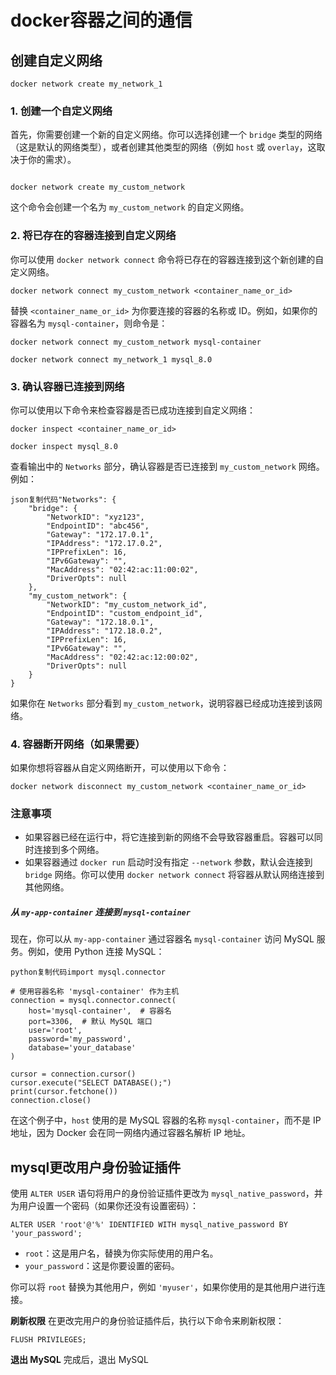 # docker容器之间的通信



## 创建自定义网络

~~~
docker network create my_network_1
~~~

### 1. **创建一个自定义网络**

首先，你需要创建一个新的自定义网络。你可以选择创建一个 `bridge` 类型的网络（这是默认的网络类型），或者创建其他类型的网络（例如 `host` 或 `overlay`，这取决于你的需求）。

```

docker network create my_custom_network
```

这个命令会创建一个名为 `my_custom_network` 的自定义网络。

### 2. **将已存在的容器连接到自定义网络**

你可以使用 `docker network connect` 命令将已存在的容器连接到这个新创建的自定义网络。

```
docker network connect my_custom_network <container_name_or_id>
```

替换 `<container_name_or_id>` 为你要连接的容器的名称或 ID。例如，如果你的容器名为 `mysql-container`，则命令是：

```
docker network connect my_custom_network mysql-container

docker network connect my_network_1 mysql_8.0
```

### 3. **确认容器已连接到网络**

你可以使用以下命令来检查容器是否已成功连接到自定义网络：

```
docker inspect <container_name_or_id>

docker inspect mysql_8.0
```

查看输出中的 `Networks` 部分，确认容器是否已连接到 `my_custom_network` 网络。例如：

```
json复制代码"Networks": {
    "bridge": {
        "NetworkID": "xyz123",
        "EndpointID": "abc456",
        "Gateway": "172.17.0.1",
        "IPAddress": "172.17.0.2",
        "IPPrefixLen": 16,
        "IPv6Gateway": "",
        "MacAddress": "02:42:ac:11:00:02",
        "DriverOpts": null
    },
    "my_custom_network": {
        "NetworkID": "my_custom_network_id",
        "EndpointID": "custom_endpoint_id",
        "Gateway": "172.18.0.1",
        "IPAddress": "172.18.0.2",
        "IPPrefixLen": 16,
        "IPv6Gateway": "",
        "MacAddress": "02:42:ac:12:00:02",
        "DriverOpts": null
    }
}
```

如果你在 `Networks` 部分看到 `my_custom_network`，说明容器已经成功连接到该网络。

### 4. **容器断开网络（如果需要）**

如果你想将容器从自定义网络断开，可以使用以下命令：

```
docker network disconnect my_custom_network <container_name_or_id>
```

### **注意事项**

- 如果容器已经在运行中，将它连接到新的网络不会导致容器重启。容器可以同时连接到多个网络。
- 如果容器通过 `docker run` 启动时没有指定 `--network` 参数，默认会连接到 `bridge` 网络。你可以使用 `docker network connect` 将容器从默认网络连接到其他网络。





#####  **从 `my-app-container` 连接到 `mysql-container`**

现在，你可以从 `my-app-container` 通过容器名 `mysql-container` 访问 MySQL 服务。例如，使用 Python 连接 MySQL：

```
python复制代码import mysql.connector

# 使用容器名称 'mysql-container' 作为主机
connection = mysql.connector.connect(
    host='mysql-container',  # 容器名
    port=3306,  # 默认 MySQL 端口
    user='root',
    password='my_password',
    database='your_database'
)

cursor = connection.cursor()
cursor.execute("SELECT DATABASE();")
print(cursor.fetchone())
connection.close()
```

在这个例子中，`host` 使用的是 MySQL 容器的名称 `mysql-container`，而不是 IP 地址，因为 Docker 会在同一网络内通过容器名解析 IP 地址。



## mysql更改用户身份验证插件

使用 `ALTER USER` 语句将用户的身份验证插件更改为 `mysql_native_password`，并为用户设置一个密码（如果你还没有设置密码）：

```
ALTER USER 'root'@'%' IDENTIFIED WITH mysql_native_password BY 'your_password';
```

- `root`：这是用户名，替换为你实际使用的用户名。
- `your_password`：这是你要设置的密码。

你可以将 `root` 替换为其他用户，例如 `'myuser'`，如果你使用的是其他用户进行连接。

**刷新权限** 在更改完用户的身份验证插件后，执行以下命令来刷新权限：

```
FLUSH PRIVILEGES;
```

**退出 MySQL** 完成后，退出 MySQL